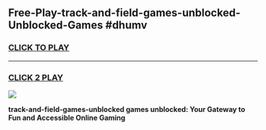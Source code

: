 
## Free-Play-track-and-field-games-unblocked-Unblocked-Games #dhumv
<h3>
<a href="https://news.freeplayer.one?title=track-and-field-games-unblocked&ref=8M">CLICK TO PLAY</a></h3>
<hr>

<h3>
<a href="https://news.freeplayer.one?title=track-and-field-games-unblocked&ref=8M">CLICK 2 PLAY</a>
  
</h3>

<a href="https://news.freeplayer.one?title=track-and-field-games-unblocked&ref=8M"><img src="https://clearcache.store/games.png"></a>


**track-and-field-games-unblocked games unblocked: Your Gateway to Fun and Accessible Online Gaming**
